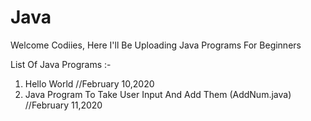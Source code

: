 # Java
Welcome Codiies,
Here I'll Be Uploading Java Programs For Beginners

List Of Java Programs :-
1. Hello World //February 10,2020
2. Java Program To Take User Input And Add Them (AddNum.java) //February 11,2020

